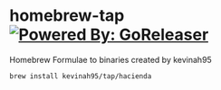 # homebrew-tap [![Powered By: GoReleaser](https://img.shields.io/badge/powered%20by-goreleaser-green.svg?style=flat-square)](https://github.com/goreleaser)

Homebrew Formulae to binaries created by kevinah95

```sh
brew install kevinah95/tap/hacienda
```

